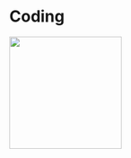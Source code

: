 # Coding

[<img target="_blank" src="https://upload.wikimedia.org/wikipedia/commons/thumb/1/18/ISO_C%2B%2B_Logo.svg/1200px-ISO_C%2B%2B_Logo.svg.png" width=200>](https://en.wikipedia.org/wiki/C_(programming_language))
